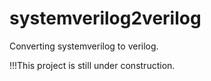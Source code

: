 # systemverilog2verilog
Converting systemverilog to verilog.


!!!This project is still under construction.
